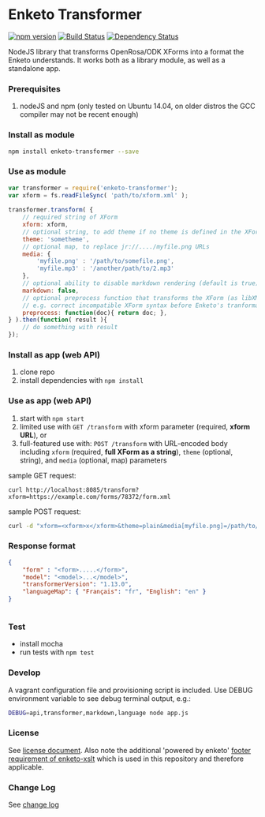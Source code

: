 Enketo Transformer 
=================

[![npm version](https://badge.fury.io/js/enketo-transformer.svg)](http://badge.fury.io/js/enketo-transformer) [![Build Status](https://travis-ci.org/enketo/enketo-transformer.svg?branch=master)](https://travis-ci.org/enketo/enketo-transformer) [![Dependency Status](https://david-dm.org/enketo/enketo-transformer.svg)](https://david-dm.org/enketo/enketo-transformer)

NodeJS library that transforms OpenRosa/ODK XForms into a format the Enketo understands. It works both as a library module, as well as a standalone app.

### Prerequisites

1. nodeJS and npm (only tested on Ubuntu 14.04, on older distros the GCC compiler may not be recent enough)

### Install as module

```bash
npm install enketo-transformer --save
```

### Use as module

```js
var transformer = require('enketo-transformer');
var xform = fs.readFileSync( 'path/to/xform.xml' );
  
transformer.transform( {
	// required string of XForm
    xform: xform,
    // optional string, to add theme if no theme is defined in the XForm
    theme: 'sometheme', 
    // optional map, to replace jr://..../myfile.png URLs
    media: {
    	'myfile.png' : '/path/to/somefile.png',
    	'myfile.mp3' : '/another/path/to/2.mp3'
	},
    // optional ability to disable markdown rendering (default is true)
    markdown: false,
    // optional preprocess function that transforms the XForm (as libXMLJs object) to 
    // e.g. correct incompatible XForm syntax before Enketo's tranformation takes place 
    preprocess: function(doc){ return doc; },
} ).then(function( result ){
    // do something with result
});
```

### Install as app (web API)
1. clone repo
2. install dependencies with `npm install`

### Use as app (web API)

1. start with `npm start`
2. limited use with `GET /transform` with xform parameter (required, **xform URL**), or
3. full-featured use with: `POST /transform` with URL-encoded body including `xform` (required, **full XForm as a string**), `theme` (optional, string), and `media` (optional, map) parameters

sample GET request:
```
curl http://localhost:8085/transform?xform=https://example.com/forms/78372/form.xml
```

sample POST request: 
```bash
curl -d "xform=<xform>x</xform>&theme=plain&media[myfile.png]=/path/to/somefile.png&media[this]=that" http://localhost:8085/transform
```

### Response format

```json
{
	"form" : "<form>.....</form>",
	"model": "<model>...</model>",
    "transformerVersion": "1.13.0",
    "languageMap": { "Français": "fr", "English": "en" }
}
	
```

### Test

* install mocha 
* run tests with `npm test`

### Develop
 
A vagrant configuration file and provisioning script is included. Use DEBUG environment variable to see debug terminal output, e.g.:

```bash
DEBUG=api,transformer,markdown,language node app.js
```

### License

See [license document](./LICENSE). Also note the additional 'powered by enketo' [footer requirement of enketo-xslt](https://github.com/enketo/enketo-xslt#license) which is used in this repository and therefore applicable.

### Change Log

See [change log](./CHANGELOG.md)
